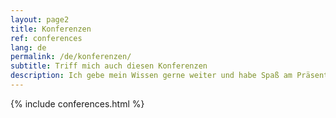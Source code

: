 ```yaml
---
layout: page2
title: Konferenzen
ref: conferences
lang: de
permalink: /de/konferenzen/
subtitle: Triff mich auch diesen Konferenzen
description: Ich gebe mein Wissen gerne weiter und habe Spaß am Präsentieren. Entsprechnd häufig bin ich auf Konferenzen anzutreffen. Ich freue mich immer wieder sehr, wenn einer meiner Abstracts für eine Veranstaltung ausgewählt wird. Hier sind meine zukünftigen Auftritte und die der näheren Vergangenheit aufgeführt.
---
```


{% include conferences.html %}
